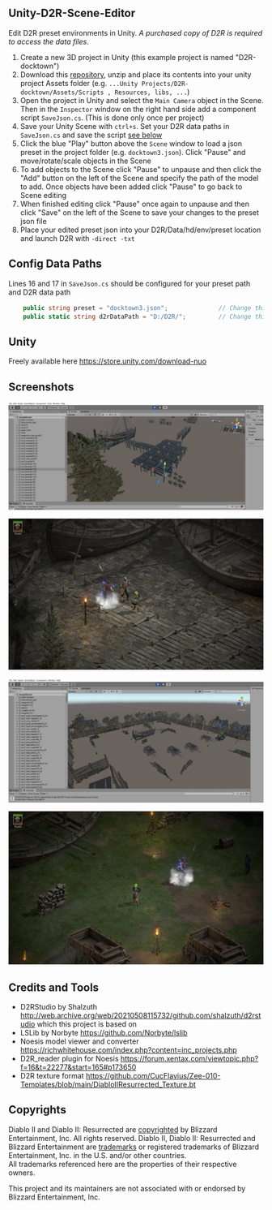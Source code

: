 ## Unity-D2R-Scene-Editor
Edit D2R preset environments in Unity. *A purchased copy of D2R is required to access the data files*.

1. Create a new 3D project in Unity (this example project is named "D2R-docktown")
2. Download this [repository](https://github.com/pairofdocs/Unity-D2R-Scene-Editor/archive/refs/heads/master.zip), unzip and place its contents into your unity project Assets folder (e.g. `...Unity Projects/D2R-docktown/Assets/Scripts , Resources, libs, ...`)
3. Open the project in Unity and select the `Main Camera` object in the Scene. Then in the `Inspector` window on the right hand side add a component script `SaveJson.cs`. (This is done only once per project)
4. Save your Unity Scene with `ctrl+s`. Set your D2R data paths in `SaveJson.cs` and save the script [see below](#config-data-paths)
5. Click the blue "Play" button above the `Scene` window to load a json preset in the project folder (e.g. `docktown3.json`). Click "Pause" and move/rotate/scale objects in the Scene
6. To add objects to the Scene click "Pause" to unpause and then click the "Add" button on the left of the Scene and specify the path of the model to add. Once objects have been added click "Pause" to go back to Scene editing 
7. When finished editing click "Pause" once again to unpause and then click "Save" on the left of the Scene to save your changes to the preset json file
8. Place your edited preset json into your D2R/Data/hd/env/preset location and launch D2R with `-direct -txt`


## Config Data Paths
Lines 16 and 17 in `SaveJson.cs` should be configured for your preset path and D2R data path
```cs
    public string preset = "docktown3.json";              // Change this to be the json preset that is edited
    public static string d2rDataPath = "D:/D2R/";         // Change this to where your D2R data is extracted (casc storage)
```


## Unity
Freely available here https://store.unity.com/download-nuo


## Screenshots
![Unity act3 scene](./screenshots/scene_docktown_lslib.jpg)

![Act3 docktown in-game](./screenshots/docktown_ingame.jpg)

![Unity act1 south scene](./screenshots/scene_act1towns.jpg)

![Act1 south in-game](./screenshots/act1towns_ingame.jpg)


## Credits and Tools
- D2RStudio by Shalzuth http://web.archive.org/web/20210508115732/github.com/shalzuth/d2rstudio which this project is based on
- LSLib by Norbyte https://github.com/Norbyte/lslib
- Noesis model viewer and converter https://richwhitehouse.com/index.php?content=inc_projects.php
- D2R_reader plugin for Noesis https://forum.xentax.com/viewtopic.php?f=16&t=22277&start=165#p173650
- D2R texture format https://github.com/CucFlavius/Zee-010-Templates/blob/main/DiabloIIResurrected_Texture.bt


## Copyrights
Diablo II and Diablo II: Resurrected are [copyrighted](https://www.blizzard.com/en-us/legal/9c9cb70b-d1ed-4e17-998a-16c6df46be7b/copyright-notices) by Blizzard Entertainment, Inc. All rights reserved. Diablo II, Diablo II: Resurrected and Blizzard Entertainment are [trademarks](https://www.blizzard.com/en-us/legal/9c9cb70b-d1ed-4e17-998a-16c6df46be7b/copyright-notices) or registered trademarks of Blizzard Entertainment, Inc. in the U.S. and/or other countries.  
All trademarks referenced here are the properties of their respective owners.

This project and its maintainers are not associated with or endorsed by Blizzard Entertainment, Inc.
